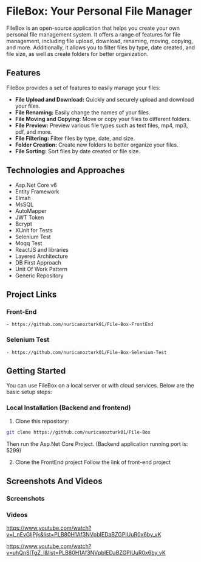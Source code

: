 # FileBox: Your Personal File Manager

FileBox is an open-source application that helps you create your own personal file management system. It offers a range of features for file management, including file upload, download, renaming, moving, copying, and more. Additionally, it allows you to filter files by type, date created, and file size, as well as create folders for better organization.


## Features

FileBox provides a set of features to easily manage your files:

- **File Upload and Download:** Quickly and securely upload and download your files.
- **File Renaming:** Easily change the names of your files.
- **File Moving and Copying:** Move or copy your files to different folders.
- **File Preview:** Preview various file types such as text files, mp4, mp3, pdf, and more.
- **File Filtering:** Filter files by type, date, and size.
- **Folder Creation:** Create new folders to better organize your files.
- **File Sorting:** Sort files by date created or file size.


## Technologies and Approaches

- Asp.Net Core v6
- Entity Framework
- Elmah
- MsSQL
- AutoMapper
- JWT Token
- Bcrypt
- XUnit for Tests
- Selenium Test
- Moqq Test
- ReactJS and libraries
- Layered Architecture
- DB First Approach
- Unit Of Work Pattern
- Generic Repository


## Project Links
  ### Front-End
    - https://github.com/nuricanozturk01/File-Box-FrontEnd
  ### Selenium Test
    - https://github.com/nuricanozturk01/File-Box-Selenium-Test


## Getting Started

You can use FileBox on a local server or with cloud services. Below are the basic setup steps:

### Local Installation (Backend and frontend)

1. Clone this repository:


```bash
git clone https://github.com/nuricanozturk01/File-Box
```
Then run the Asp.Net Core Project. (Backend application running port is: 5299)

2. Clone the FrontEnd project
   Follow the link of front-end project

## Screenshots And Videos   

### Screenshots


  
### Videos


https://www.youtube.com/watch?v=I_nEvGljPjk&list=PLB80H1Af3NVpbIEDaBZGPIUuR0x6by_vK

https://www.youtube.com/watch?v=uhQnSITgZ_I&list=PLB80H1Af3NVpbIEDaBZGPIUuR0x6by_vK

 

